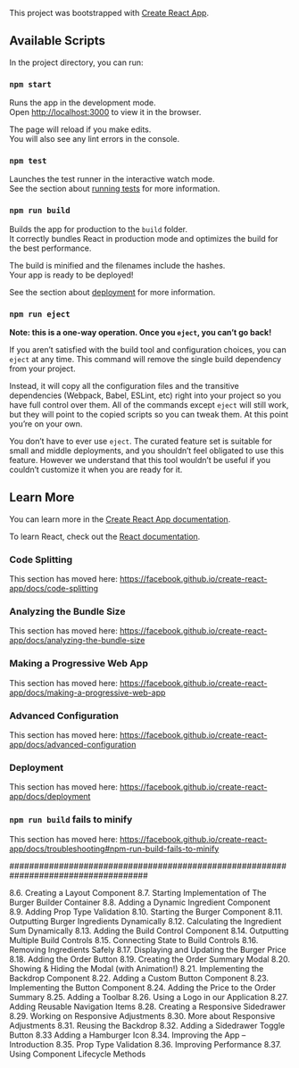 This project was bootstrapped with [Create React App](https://github.com/facebook/create-react-app).

## Available Scripts

In the project directory, you can run:

### `npm start`

Runs the app in the development mode.<br>
Open [http://localhost:3000](http://localhost:3000) to view it in the browser.

The page will reload if you make edits.<br>
You will also see any lint errors in the console.

### `npm test`

Launches the test runner in the interactive watch mode.<br>
See the section about [running tests](https://facebook.github.io/create-react-app/docs/running-tests) for more information.

### `npm run build`

Builds the app for production to the `build` folder.<br>
It correctly bundles React in production mode and optimizes the build for the best performance.

The build is minified and the filenames include the hashes.<br>
Your app is ready to be deployed!

See the section about [deployment](https://facebook.github.io/create-react-app/docs/deployment) for more information.

### `npm run eject`

**Note: this is a one-way operation. Once you `eject`, you can’t go back!**

If you aren’t satisfied with the build tool and configuration choices, you can `eject` at any time. This command will remove the single build dependency from your project.

Instead, it will copy all the configuration files and the transitive dependencies (Webpack, Babel, ESLint, etc) right into your project so you have full control over them. All of the commands except `eject` will still work, but they will point to the copied scripts so you can tweak them. At this point you’re on your own.

You don’t have to ever use `eject`. The curated feature set is suitable for small and middle deployments, and you shouldn’t feel obligated to use this feature. However we understand that this tool wouldn’t be useful if you couldn’t customize it when you are ready for it.

## Learn More

You can learn more in the [Create React App documentation](https://facebook.github.io/create-react-app/docs/getting-started).

To learn React, check out the [React documentation](https://reactjs.org/).

### Code Splitting

This section has moved here: https://facebook.github.io/create-react-app/docs/code-splitting

### Analyzing the Bundle Size

This section has moved here: https://facebook.github.io/create-react-app/docs/analyzing-the-bundle-size

### Making a Progressive Web App

This section has moved here: https://facebook.github.io/create-react-app/docs/making-a-progressive-web-app

### Advanced Configuration

This section has moved here: https://facebook.github.io/create-react-app/docs/advanced-configuration

### Deployment

This section has moved here: https://facebook.github.io/create-react-app/docs/deployment

### `npm run build` fails to minify

This section has moved here: https://facebook.github.io/create-react-app/docs/troubleshooting#npm-run-build-fails-to-minify


####################################################################################

8.6. Creating a Layout Component
8.7. Starting Implementation of The Burger Builder Container
8.8. Adding a Dynamic Ingredient Component                                        
8.9. Adding Prop Type Validation
8.10. Starting the Burger Component
8.11. Outputting Burger Ingredients Dynamically
8.12. Calculating the Ingredient Sum Dynamically
8.13. Adding the Build Control Component
8.14. Outputting Multiple Build Controls
8.15. Connecting State to Build Controls
8.16. Removing Ingredients Safely
8.17. Displaying and Updating the Burger Price
8.18. Adding the Order Button
8.19. Creating the Order Summary Modal
8.20. Showing & Hiding the Modal (with Animation!)
8.21. Implementing the Backdrop Component
8.22. Adding a Custom Button Component
8.23. Implementing the Button Component
8.24. Adding the Price to the Order Summary
8.25. Adding a Toolbar
8.26. Using a Logo in our Application
8.27. Adding Reusable Navigation Items
8.28. Creating a Responsive Sidedrawer
8.29. Working on Responsive Adjustments
8.30. More about Responsive Adjustments
8.31. Reusing the Backdrop
8.32. Adding a Sidedrawer Toggle Button
8.33 Adding a Hamburger Icon
8.34. Improving the App – Introduction
8.35. Prop Type Validation
8.36. Improving Performance
8.37. Using Component Lifecycle Methods
